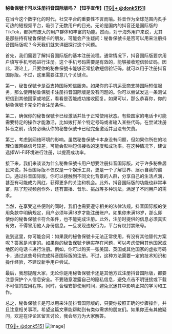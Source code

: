 **秘鲁保號卡可以注册抖音国际版吗？【知乎宣传】[[TG💪+ @donk5151](https://t.me/s/donk5151)]**

在当今这个数字化的时代，社交平台的重要性不言而喻。抖音作为全球范围内炙手可热的短视频平台，吸引了无数用户的目光。无论是国内的抖音还是国际版的TikTok，都拥有庞大的用户群体和丰富的功能。然而，对于海外用户来说，尤其是那些持有秘鲁保號卡的朋友，可能会产生疑问：秘鲁保號卡是否可以用来注册抖音国际版呢？今天我们就来详细探讨这个问题。

首先，我们需要了解抖音国际版的基本注册流程。通常情况下，抖音国际版要求用户填写手机号码进行注册。这个手机号码需要是有效的，能够接收短信验证码。因此，理论上，只要你的秘鲁保號卡能够正常接收短信验证码，就可以用于注册抖音国际版。不过，这里需要注意几个关键点。

第一，秘鲁保號卡是否支持国际短信服务。如果你的手机运营商支持国际短信服务，那么使用秘鲁保號卡注册抖音国际版是没有问题的。你可以尝试发送一条测试短信到其他国家或地区，看看是否能成功接收回复。如果可以，那么恭喜你，你的秘魯保號卡完全符合注册条件。

第二，确保你的秘鲁保號卡已经激活并处于正常使用状态。有些国家的电话卡可能需要特定的操作才能激活，比如拨打某个特定号码或者输入某些代码。在尝试注册抖音之前，请务必确认你的秘鲁保號卡已经完全激活并且没有欠费。

第三，考虑到网络环境的影响。虽然秘鲁保號卡本身没有问题，但如果你所在的地理位置网络信号较差，可能会影响短信接收的速度和成功率。在这种情况下，建议选择Wi-Fi环境进行注册，以提高成功率。

接下来，我们来谈谈为什么秘鲁保號卡用户想要注册抖音国际版。对于许多秘鲁居民来说，抖音国际版不仅仅是一个娱乐工具，更是一个了解世界、展示自我的窗口。通过抖音国际版，你可以接触到不同文化背景的人群，分享自己的生活点滴，甚至有可能成为网红，获得更多的关注和机会。此外，抖音国际版的功能也非常丰富，除了短视频创作外，还有直播、音乐、挑战等多种玩法，满足了不同用户的需求。

当然，在享受这些便利的同时，我们也需要遵守相关的法律法规。抖音国际版的使用条款中明确规定，用户必须年满18岁才能注册账户。如果你未满18岁，那么即使你的秘鲁保號卡符合条件，也不能完成注册。此外，注册时提供的信息必须真实有效，不得冒用他人身份信息。一旦发现违规行为，平台有权封禁账号。

说到这里，你可能会问：如果我的秘鲁保號卡无法正常使用，有没有其他替代方案呢？答案是肯定的。如果你的秘鲁保號卡确实存在问题，可以考虑使用其他国家或地区的电话卡进行注册。例如，你可以购买一张美国、英国或其他国家的虚拟号码卡，通过这些号码完成抖音国际版的注册。不过，这种方法需要一定的技术知识和操作经验，不建议新手用户尝试。

最后，我想提醒大家，无论你是用秘鲁保號卡还是其他方式注册抖音国际版，都要注意保护个人信息安全。不要随意泄露自己的隐私信息，避免点击不明链接或下载不可信的应用程序。同时，合理安排使用时间，避免沉迷其中影响正常的学习和工作。

总之，秘鲁保號卡是可以用来注册抖音国际版的，只要你按照正确的步骤操作，并且注意相关事项。希望这篇文章能帮助到有类似需求的朋友们。如果你还有其他疑问，欢迎在评论区留言讨论，我会尽力为大家解答。

[[TG💪+ @donk5151](https://t.me/s/donk5151) ![Image](https://i.postimg.cc/rwNCRYN7/Snipaste-2025-04-30-17-27-05.png)]